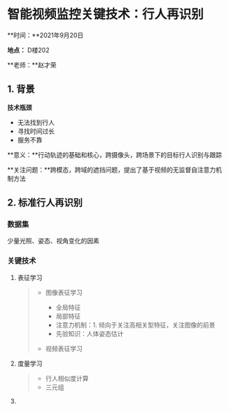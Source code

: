 # 智能视频监控关键技术：行人再识别

**时间：**2021年9月20日

**地点：** D楼202

**老师：**赵才荣

## 1. 背景

**技术瓶颈**

+ 无法找到行人
+ 寻找时间过长
+ 服务不靠

**意义：**行动轨迹的基础和核心，跨摄像头，跨场景下的目标行人识别与跟踪

**关注问题：**跨模态，跨域的遮挡问题，提出了基于视频的无监督自注意力机制方法

## 2. 标准行人再识别

### 数据集

少量光照、姿态、视角变化的因素

### 关键技术

1. 表征学习

   > + 图像表征学习
   >   + 全局特征
   >   + 局部特征
   >   + 注意力机制：1. 倾向于关注高相关型特征，关注图像的前景
   >   + 先验知识：人体姿态估计
   >
   > + 视频表征学习

2. 度量学习

   > + 行人相似度计算
   > + 三元组

3. 

